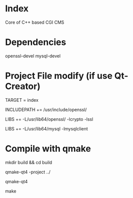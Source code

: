 Index
=====

Core of C++ based CGI CMS

Dependencies
============
openssl-devel
mysql-devel

Project File modify (if use Qt-Creator)
=======================================
TARGET = index

INCLUDEPATH += /usr/include/openssl/

LIBS += -L/usr/lib64/openssl/ -lcrypto -lssl

LIBS += -L/usr/lib64/mysql -lmysqlclient

Compile with qmake
==================
mkdir build && cd build

qmake-qt4 -project ../

qmake-qt4

make
